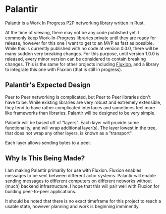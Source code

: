 # Palantir

Palantir is a Work In Progress P2P networking library written in Rust. 

At the time of viewing, there may not be any code published yet. I commonly keep Work-In-Progress libraries private until they are ready for release, however for this one I want to get to an MVP as fast as possible. While this is currently published with no code at version 0.0.0, there will be many sudden very breaking changes. For this purpose, until version 1.0.0 is released, every minor version can be considered to contain breaking changes. This is the same for other projects including [Fluxion](https://github.com/peperworx/fluxion), and a library to integrate this one with Fluxion (that is still in progress).

## Palantir's Expected Design

Peer to Peer networking is complicated, but Peer to Peer libraries don't have to be. While existing libraries are very robust and extremely extensible, they tend to have rather complicated interfaces and sometimes feel more like frameworks than libraries. Palantir will be designed to be very simple.

Palantir will be based off of "layers". Each layer will provide some functionality, and will wrap additional layer(s). The layer lowest in the tree, that does not wrap any other layers, is known as a "transport".

Each layer allows sending bytes to a peer.

## Why Is This Being Made?

I am making Palantir primarily for use with Fluxion. Fluxion enables messages to be sent between different actor systems. Palantir will enable sending messages to different computers on different networks without (much) backend infrastructure. I hope that this will pair well with Fluxion for building peer-to-peer applications.


It should be noted that there is no exact timeframe for this project to reach a usable state, however planning and work is beginning imminently.
